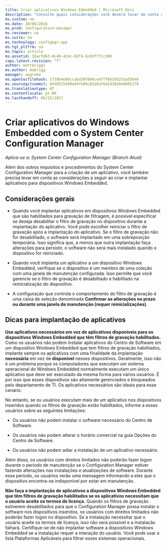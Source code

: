 ```yaml
---
title: Criar aplicativos Windows Embedded | Microsoft Docs
description: "Consulte quais considerações você deverá levar em conta ao criar e implantar aplicativos para dispositivos Windows Embedded."
ms.custom: na
ms.date: 10/06/2016
ms.prod: configuration-manager
ms.reviewer: na
ms.suite: na
ms.technology: configmgr-app
ms.tgt_pltfrm: na
ms.topic: article
ms.assetid: 16acfd63-0c40-424c-82f4-8c63f7f1c30b
caps.latest.revision: "7"
author: mattbriggs
ms.author: mabrigg
manager: angrobe
ms.openlocfilehash: 1f3964e89ccabd307684ce47ff6635b253ad5646
ms.sourcegitcommit: b438515490e04fb09c82a8af642d38e9a0605178
ms.translationtype: HT
ms.contentlocale: pt-BR
ms.lasthandoff: 09/15/2017
---
```

# <a name="create-windows-embedded-applications-with-system-center-configuration-manager"></a>Criar aplicativos do Windows Embedded com o System Center Configuration Manager

*Aplica-se a: System Center Configuration Manager (Branch Atual)*

Além dos outros requisitos e procedimentos do System Center Configuration Manager para a criação de um aplicativo, você também precisa levar em conta as considerações a seguir ao criar e implantar aplicativos para dispositivos Windows Embedded.  

## <a name="general-considerations"></a>Considerações gerais  

-   Quando você implantar aplicativos em dispositivos Windows Embedded que são habilitados para gravação de filtragem, é possível especificar se deseja desabilitar o filtro de gravação no dispositivo durante a implantação do aplicativo. Você pode escolher reiniciar o filtro de gravação após a implantação do aplicativo. Se o filtro de gravação não for desabilitado, o software será implantado em uma sobreposição temporária. Isso significa que, a menos que outra implantação faça alterações para persistir, o software não será mais instalado quando o dispositivo for reiniciado.  

-   Quando você implanta um aplicativo a um dispositivo Windows Embedded, verifique se o dispositivo é um membro de uma coleção com uma janela de manutenção configurada. Isso permite que você gerencie se o filtro de gravação é desabilitado e habilitado na reinicialização do dispositivo.  

-   A configuração que controla o comportamento do filtro de gravação é uma caixa de seleção denominada **Confirmar as alterações no prazo ou durante uma janela de manutenção (requer reinicializações)**.  

## <a name="tips-for-deploying-applications"></a>Dicas para implantação de aplicativos  

**Use aplicativos necessários em vez de aplicativos disponíveis para os dispositivos Windows Embedded que têm filtros de gravação habilitados.** Como os usuários não podem instalar aplicativos do Centro de Software em um dispositivo Windows Embedded que tem filtros de gravação habilitados, implante sempre os aplicativos com uma finalidade da implantação **necessária** em vez de **disponível** nesses dispositivos. Geralmente, isso não é um problema porque os computadores que executam um sistema operacional do Windows Embedded normalmente executam um único aplicativo que deve ser executado da mesma forma para vários usuários. É por isso que esses dispositivos são altamente gerenciados e bloqueados pelo departamento de TI. Os aplicativos necessários são ideais para esse cenário.

 No entanto, se os usuários executam mais de um aplicativo nos dispositivos inseridos quando os filtros de gravação estão habilitados, informe a esses usuários sobre as seguintes limitações:  

-   Os usuários não podem instalar o software necessário do Centro de Software.  

-   Os usuários não podem alterar o horário comercial na guia Opções do Centro de Software.  

-   Os usuários não podem adiar a instalação de um aplicativo necessário.  

Além disso, os usuários com direitos limitados não poderão fazer logon durante o período de manutenção se o Configuration Manager estiver fazendo alterações nas instalações e atualizações de software. Durante esse período, os usuários verão uma mensagem informando a eles que o dispositivo encontra-se indisponível por estar em manutenção.  

**Não faça a implantação de aplicativos a dispositivos Windows Embedded que têm filtros de gravação habilitados se os aplicativos necessitam que o usuário aceite os termos de licença.** Quando os filtros de gravação estiverem desabilitados para que o Configuration Manager possa instalar o software nos dispositivos inseridos, os usuários com direitos limitados não poderão fazer logon no dispositivo. Se a instalação necessitar que o usuário aceite os termos de licença, isso não será possível e a instalação falhará. Certifique-se de não implantar software a dispositivos Windows Embedded se a instalação requer a interação do usuário. Você pode usar a lista Plataformas Aplicáveis para filtrar esses sistemas operacionais.  
